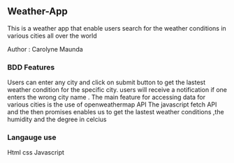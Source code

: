 ## Weather-App
This is a weather app  that enable users search for the weather conditions in various cities all over the world 

Author : Carolyne Maunda 

### BDD Features 
Users can enter any city  and click on submit button to get the lastest weather condition for the specific city. 
users will receive a notification if one enters the wrong city name .
The main feature for accessing data for various cities is the use of openweathermap API 
The javascript fetch API  and the then promises enables us to get the lastest weather conditions ,the humidity and the degree in celcius
### Langauge use 
Html 
css
Javascript 

